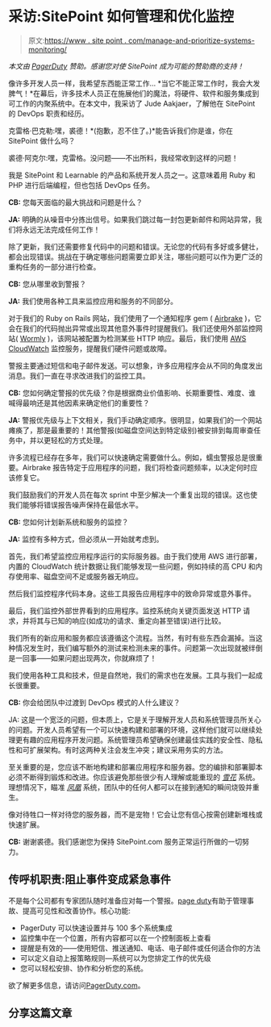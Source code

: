 # 采访:SitePoint 如何管理和优化监控

> 原文:[https://www . site point . com/manage-and-prioritize-systems-monitoring/](https://www.sitepoint.com/manage-and-prioritize-systems-monitoring/)

*本文由 [PagerDuty](http://www.pagerduty.com/) 赞助。感谢您对使 SitePoint 成为可能的赞助商的支持！*

像许多开发人员一样，我希望东西能正常工作… *当它不能正常工作时，我会大发脾气！*在幕后，许多技术人员正在施展他们的魔法，将硬件、软件和服务集成到可工作的内聚系统中。在本文中，我采访了 Jude Aakjaer，了解他在 SitePoint 的 DevOps 职责和经历。

克雷格·巴克勒:嘿，裘德！*(抱歉，忍不住了。)*能告诉我们你是谁，你在 SitePoint 做什么吗？

裘德·阿克尔:嘿，克雷格。没问题——不出所料，我经常收到这样的问题！

我是 SitePoint 和 Learnable 的产品和系统开发人员之一。这意味着用 Ruby 和 PHP 进行后端编程，但也包括 DevOps 任务。

**CB:** 您每天面临的最大挑战和问题是什么？

**JA:** 明确的从噪音中分拣出信号。如果我们跳过每一封包更新邮件和网站异常，我们将永远无法完成任何工作！

除了更新，我们还需要修复代码中的问题和错误。无论您的代码有多好或多健壮，都会出现错误。挑战在于确定哪些问题需要立即关注，哪些问题可以作为更广泛的重构任务的一部分进行检查。

**CB:** 您从哪里收到警报？

**JA:** 我们使用各种工具来监控应用和服务的不同部分。

对于我们的 Ruby on Rails 网站，我们使用了一个通知程序 gem ( [Airbrake](https://airbrake.io/) )，它会在我们的代码抛出异常或出现其他意外事件时提醒我们。我们还使用外部监控网站( [Wormly](https://www.wormly.com/) )，该网站被配置为检测某些 HTTP 响应。最后，我们使用 [AWS CloudWatch](http://aws.amazon.com/cloudwatch/) 监控服务，提醒我们硬件问题或故障。

警报主要通过短信和电子邮件发送。可以想象，许多应用程序会从不同的角度发出消息。我们一直在寻求改进我们的监控工具。

**CB:** 您如何确定警报的优先级？你是根据商业价值影响、长期重要性、难度、谁喊得最响还是其他因素来确定他们的重要性？

**JA:** 警报优先级与上下文相关，我们手动确定顺序。很明显，如果我们的一个网站瘫痪了，那是最重要的！其他警报(如磁盘空间达到特定级别)被安排到每周审查任务中，并以更轻松的方式处理。

许多流程已经存在多年，我们可以快速确定需要做什么。例如，蠕虫警报总是很重要。Airbrake 报告特定于应用程序的问题，我们将检查问题频率，以决定何时应该修复它。

我们鼓励我们的开发人员在每次 sprint 中至少解决一个重复出现的错误。这也使我们能够将错误报告噪声保持在最低水平。

**CB:** 您如何计划新系统和服务的监控？

**JA:** 监控有多种方式，但必须从一开始就考虑到。

首先，我们希望监控应用程序运行的实际服务器。由于我们使用 AWS 进行部署，内置的 CloudWatch 统计数据让我们能够发现一些问题，例如持续的高 CPU 和内存使用率、磁盘空间不足或服务器无响应。

然后我们监控程序代码本身。这些工具报告应用程序中的致命异常或意外事件。

最后，我们监控外部世界看到的应用程序。监控系统向关键页面发送 HTTP 请求，并将其与已知的响应(如成功的请求、重定向甚至错误)进行比较。

我们所有的新应用和服务都应该遵循这个流程。当然，有时有些东西会漏掉。当这种情况发生时，我们编写额外的测试来检测未来的事件。问题第一次出现就被绊倒是一回事——如果问题出现两次，你就麻烦了！

我们使用各种工具和技术，但是自然地，我们的需求也在发展。工具与我们一起成长很重要。

**CB:** 你会给团队中过渡到 DevOps 模式的人什么建议？

JA: 这是一个宽泛的问题，但本质上，它是关于理解开发人员和系统管理员所关心的问题。开发人员希望有一个可以快速构建和部署的环境，这样他们就可以继续处理更有趣的应用程序开发问题。系统管理员希望确保创建最佳实践的安全性、隐私性和可扩展架构。有时这两种关注会发生冲突；建议采用务实的方法。

至关重要的是，您应该不断地构建和部署应用程序和服务器。您的编排和部署脚本必须不断得到锻炼和改进。你应该避免那些很少有人理解或能重现的 [*雪花*](http://martinfowler.com/bliki/SnowflakeServer.html) 系统。理想情况下，瞄准 [*凤凰*](http://martinfowler.com/bliki/PhoenixServer.html) 系统，团队中的任何人都可以在接到通知的瞬间烧毁并重生。

像对待牲口一样对待您的服务器，而不是宠物！它会让您有信心按需创建新堆栈或快速扩展。

**CB:** 谢谢裘德。我们感谢您为保持 SitePoint.com 服务正常运行所做的一切努力。

## 传呼机职责:阻止事件变成紧急事件

不是每个公司都有专家团队随时准备应对每一个警报。[page duty](http://www.pagerduty.com/)有助于管理事故、提高可见性和改善协作。核心功能:

*   PagerDuty 可以快速设置并与 100 多个系统集成
*   监控集中在一个位置，所有内容都可以在一个控制面板上查看
*   提醒是有效的——使用短信、推送通知、电话、电子邮件或任何适合你的方法
*   可以定义自动上报策略规则—系统可以为您排定工作的优先级
*   您可以轻松安排、协作和分析您的系统。

欲了解更多信息，请访问[PagerDuty.com](http://www.pagerduty.com/)。

## 分享这篇文章